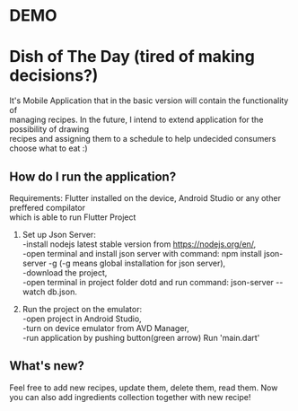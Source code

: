 # DEMO  
# Dish of The Day (tired of making decisions?)  

It's Mobile Application that in the basic version will contain the functionality of  
managing recipes. In the future, I intend to extend application for the possibility of drawing  
recipes and assigning them to a schedule to help undecided consumers choose what to eat :)  

## How do I run the application?
Requirements: Flutter installed on the device, Android Studio or any other preffered compilator  
which is able to run Flutter Project  
1) Set up Json Server:  
   -install nodejs latest stable version from https://nodejs.org/en/,  
   -open terminal and install json server with command: npm install json-server -g (-g means global installation for json server),  
   -download the project,  
   -open terminal in project folder dotd and run command: json-server --watch db.json.  
  
2) Run the project on the emulator:  
   -open project in Android Studio,  
   -turn on device emulator from AVD Manager,  
   -run application by pushing button(green arrow) Run 'main.dart'  
     
## What's new?  
   Feel free to add new recipes, update them, delete them, read them. Now you can also add ingredients collection together with new recipe!    
